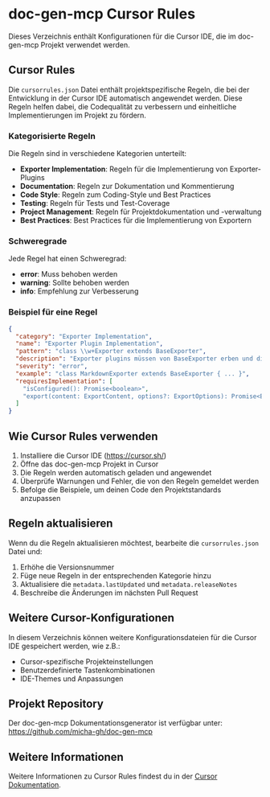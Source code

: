 # doc-gen-mcp Cursor Rules

Dieses Verzeichnis enthält Konfigurationen für die Cursor IDE, die im doc-gen-mcp Projekt verwendet werden.

## Cursor Rules

Die `cursorrules.json` Datei enthält projektspezifische Regeln, die bei der Entwicklung in der Cursor IDE automatisch angewendet werden. Diese Regeln helfen dabei, die Codequalität zu verbessern und einheitliche Implementierungen im Projekt zu fördern.

### Kategorisierte Regeln

Die Regeln sind in verschiedene Kategorien unterteilt:

- **Exporter Implementation**: Regeln für die Implementierung von Exporter-Plugins
- **Documentation**: Regeln zur Dokumentation und Kommentierung
- **Code Style**: Regeln zum Coding-Style und Best Practices
- **Testing**: Regeln für Tests und Test-Coverage
- **Project Management**: Regeln für Projektdokumentation und -verwaltung
- **Best Practices**: Best Practices für die Implementierung von Exportern

### Schweregrade

Jede Regel hat einen Schweregrad:

- **error**: Muss behoben werden
- **warning**: Sollte behoben werden
- **info**: Empfehlung zur Verbesserung

### Beispiel für eine Regel

```json
{
  "category": "Exporter Implementation",
  "name": "Exporter Plugin Implementation",
  "pattern": "class \\w+Exporter extends BaseExporter",
  "description": "Exporter plugins müssen von BaseExporter erben und die Standardmethoden implementieren",
  "severity": "error",
  "example": "class MarkdownExporter extends BaseExporter { ... }",
  "requiresImplementation": [
    "isConfigured(): Promise<boolean>",
    "export(content: ExportContent, options?: ExportOptions): Promise<ExportResult>"
  ]
}
```

## Wie Cursor Rules verwenden

1. Installiere die Cursor IDE (https://cursor.sh/)
2. Öffne das doc-gen-mcp Projekt in Cursor
3. Die Regeln werden automatisch geladen und angewendet
4. Überprüfe Warnungen und Fehler, die von den Regeln gemeldet werden
5. Befolge die Beispiele, um deinen Code den Projektstandards anzupassen

## Regeln aktualisieren

Wenn du die Regeln aktualisieren möchtest, bearbeite die `cursorrules.json` Datei und:

1. Erhöhe die Versionsnummer
2. Füge neue Regeln in der entsprechenden Kategorie hinzu
3. Aktualisiere die `metadata.lastUpdated` und `metadata.releaseNotes`
4. Beschreibe die Änderungen im nächsten Pull Request

## Weitere Cursor-Konfigurationen

In diesem Verzeichnis können weitere Konfigurationsdateien für die Cursor IDE gespeichert werden, wie z.B.:

- Cursor-spezifische Projekteinstellungen
- Benutzerdefinierte Tastenkombinationen
- IDE-Themes und Anpassungen

## Projekt Repository

Der doc-gen-mcp Dokumentationsgenerator ist verfügbar unter: https://github.com/micha-gh/doc-gen-mcp

## Weitere Informationen

Weitere Informationen zu Cursor Rules findest du in der [Cursor Dokumentation](https://cursor.sh/docs).